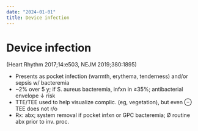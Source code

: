 ```yaml
---
date: "2024-01-01"
title: Device infection
---
```


# Device infection


(Heart Rhythm 2017;14:e503, NEJM 2019;380:1895)
* Presents as pocket infection (warmth, erythema, tenderness) and/or sepsis w/ bacteremia
* ~2% over 5 y; if S. aureus bacteremia, infxn in ≥35%; antibacterial envelope ↓ risk
* TTE/TEE used to help visualize complic. (eg, vegetation), but even ⊖ TEE does not r/o
* Rx: abx; system removal if pocket infxn or GPC bacteremia; Ø routine abx prior to inv. proc.

